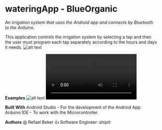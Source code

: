 # wateringApp - BlueOrganic


*An irrigation system that uses the Android app and connects by Bluetooth to the Arduino.*

This application controls the irrigation system by selecting a tap and then the user must program each tap separately according to the hours and days it needs.
![alt text](https://github.com/RefaelBeker7/wateringApp_finalProject/blob/master/screenshot/WhatsApp%20Image%202019-04-21%20at%2016.56.47.jpeg)

**Examples**
![alt text](https://github.com/RefaelBeker7/wateringApp_finalProject/blob/master/screenshot/WhatsApp%20Image%202019-04-21%20at%2016.56.23.jpeg)
![Alt Text](https://github.com/RefaelBeker7/wateringApp_finalProject/blob/master/screenshot/example.mp4)

**Built With**
Android Studio - For the development of the Android App.
Arduino IDE - To work with the Microcontroller.

**Authors**
@ Refael Beker :+1: Software Engineer :shipit:
